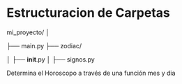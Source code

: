 # Estructuracion de Carpetas


mi_proyecto/
│

├── main.py
├── zodiac/

│   ├── __init__.py
│   ├── signos.py   


Determina el Horoscopo a través de una función mes y dia
 
